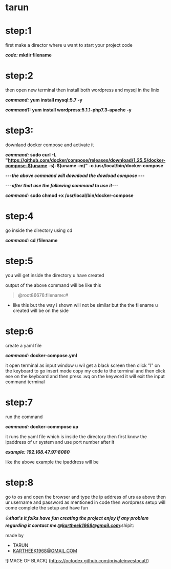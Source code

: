 # tarun

# step:1

first make a director where u want to start your project code 

***code:*** **mkdir filename**

# step:2

then open new terminal then install both wordpress and mysql in the linix 


***command:***
**yum install mysql:5.7 -y**

***command1:***
**yum install wordpress:5.1.1-php7.3-apache -y**

# step3:

downlaod docker compose and activate it

***command:***
**sudo curl -L "https://github.com/docker/compose/releases/download/1.25.5/docker-compose-$(uname -s)-$(uname -m)" -o /usr/local/bin/docker-compose**

***---the above command will download the dowload compose ---***


***---after that use the following command to use it---*** 

***command:***
**sudo chmod +x /usr/local/bin/docker-compose**

# step:4

go inside the directory using cd

***command:*** **cd /filename**

# step:5

you will get inside the directory u have created

output of the above command will be like this

> @root86676:filename:# 
- like this but the way i shown will not be similar but the the filename u created will be on the side 

# step:6

create a yaml file

***command:*** **docker-compose.yml**

it open terminal as input window 
u wil get a black screen then click "I" on the keyboard to go insert mode 
copy my code to the terminal and then click ese on the keyboard and then press :wq
on the keyword it will exit the input command terminal

# step:7

run the command

***command:*** **docker-commpose up**

it runs the yaml file which is inside the directory then first know the ipaddress of ur system and use port number after it 

***example: 
192.168.47.97:8080***

like the above example the ipaddress will be 

# step:8
go to os and open the browser and type the ip address of urs as above then ur username and password as mentioned in code
then wordpress setup will come complete the setup and have fun

:+1:***that's it folks have fun creating the project enjoy 
if any problem regarding it contact me @kartheek1968@gmail.com***:shipit:

made by 
- TARUN
- KARTHEEK1968@GMAIL.COM

![IMAGE OF BLACK]
(https://octodex.github.com/privateinvestocat/)
